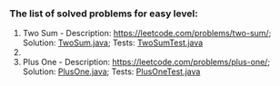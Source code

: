 ### The list of solved problems for easy level:

1. Two Sum - Description: https://leetcode.com/problems/two-sum/; Solution: [TwoSum.java](src/main/java/com/sinuke/TwoSum.java); Tests: [TwoSumTest.java](src/test/java/com/sinuke/TwoSumTest.java)
2. 
66. Plus One - Description: https://leetcode.com/problems/plus-one/; Solution: [PlusOne.java](src/main/java/com/sinuke/PlusOne.java); Tests: [PlusOneTest.java](src/test/java/com/sinuke/PlusOneTest.java)